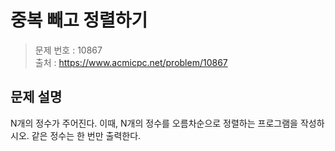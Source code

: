# 중복 빼고 정렬하기

> 문제 번호 : 10867  
> 출처 : https://www.acmicpc.net/problem/10867

## 문제 설명

<p>N개의 정수가 주어진다. 이때, N개의 정수를 오름차순으로 정렬하는 프로그램을 작성하시오. 같은 정수는 한 번만 출력한다.</p>

